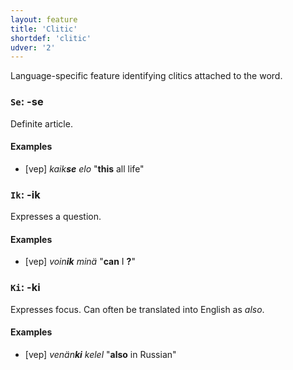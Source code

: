 ```yaml
---
layout: feature
title: 'Clitic'
shortdef: 'clitic'
udver: '2'
---
```


Language-specific feature identifying clitics attached to the word.

### <a name="Se">`Se`</a>: -se

Definite article.

#### Examples

* [vep] _kaik<b>se</b> elo_ "<b>this</b> all life"

### <a name="Ik">`Ik`</a>: -ik

Expresses a question.

#### Examples

* [vep] _voin<b>ik</b> minä_ "<b>can</b> I <b>?</b>"

### <a name="Ki">`Ki`</a>: -ki

Expresses focus. Can often be translated into English as *also*.

#### Examples

* [vep] _venän<b>ki</b> kelel_ "<b>also</b> in Russian"
<!-- Interlanguage links updated Po 6. listopadu 2023, 21:41:38 CET -->
